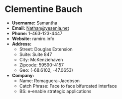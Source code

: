 # Clementine Bauch

- **Username:** Samantha
- **Email:** Nathan@yesenia.net
- **Phone:** 1-463-123-4447
- **Website:** ramiro.info
- **Address:**
  - Street: Douglas Extension
  - Suite: Suite 847
  - City: McKenziehaven
  - Zipcode: 59590-4157
  - Geo: (-68.6102, -47.0653)
- **Company:**
  - Name: Romaguera-Jacobson
  - Catch Phrase: Face to face bifurcated interface
  - BS: e-enable strategic applications